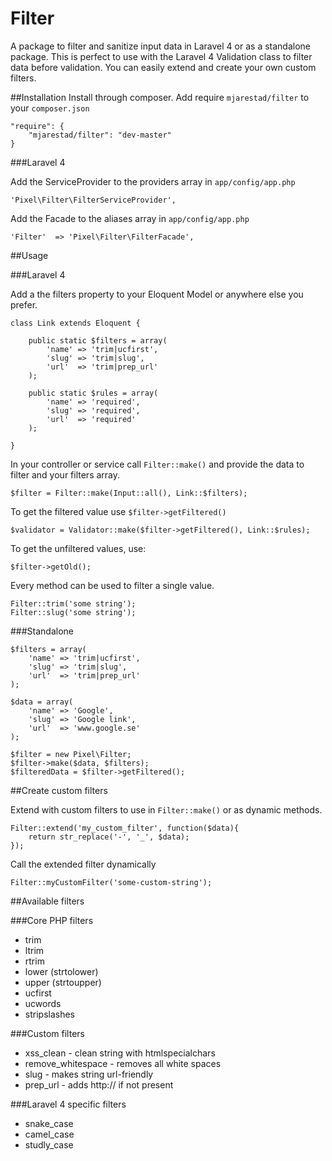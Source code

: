 Filter
==============

A package to filter and sanitize input data in Laravel 4 or as a standalone package.
This is perfect to use with the Laravel 4 Validation class to filter data before validation.
You can easily extend and create your own custom filters.

##Installation
Install through composer. Add require <code>mjarestad/filter</code> to your <code>composer.json</code>

    "require": {
        "mjarestad/filter": "dev-master"
    }
    
###Laravel 4

Add the ServiceProvider to the providers array in <code>app/config/app.php</code>

    'Pixel\Filter\FilterServiceProvider',
    
Add the Facade to the aliases array in <code>app/config/app.php</code>

    'Filter'  => 'Pixel\Filter\FilterFacade',

##Usage

###Laravel 4

Add a the filters property to your Eloquent Model or anywhere else you prefer.

    class Link extends Eloquent {
    
        public static $filters = array(
            'name' => 'trim|ucfirst',
            'slug' => 'trim|slug',
            'url'  => 'trim|prep_url'
        );
        
        public static $rules = array(
            'name' => 'required',
            'slug' => 'required',
            'url'  => 'required'
        );
        
    }
    
In your controller or service call <code>Filter::make()</code> and provide the data to filter and your filters array.

    $filter = Filter::make(Input::all(), Link::$filters);
    
To get the filtered value use <code>$filter->getFiltered()</code>

    $validator = Validator::make($filter->getFiltered(), Link::$rules);
    
To get the unfiltered values, use:

    $filter->getOld();
    
Every method can be used to filter a single value.

    Filter::trim('some string');
    Filter::slug('some string');
    
###Standalone

    $filters = array(
        'name' => 'trim|ucfirst',
        'slug' => 'trim|slug',
        'url'  => 'trim|prep_url'
    );
    
    $data = array(
        'name' => 'Google',
        'slug' => 'Google link',
        'url'  => 'www.google.se'
    );
    
    $filter = new Pixel\Filter;
    $filter->make($data, $filters);
    $filteredData = $filter->getFiltered();
    
##Create custom filters

Extend with custom filters to use in <code>Filter::make()</code> or as dynamic methods.

    Filter::extend('my_custom_filter', function($data){
        return str_replace('-', '_', $data);
    });
    
Call the extended filter dynamically

    Filter::myCustomFilter('some-custom-string');
    
##Available filters

###Core PHP filters

* trim
* ltrim
* rtrim
* lower (strtolower)
* upper (strtoupper)
* ucfirst
* ucwords
* stripslashes

###Custom filters

* xss_clean - clean string with htmlspecialchars
* remove_whitespace - removes all white spaces
* slug - makes string url-friendly
* prep_url - adds http:// if not present

###Laravel 4 specific filters

* snake_case
* camel_case
* studly_case
